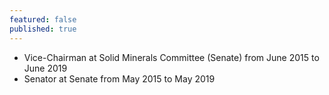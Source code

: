 ```yaml
---
featured: false
published: true
---
```

* Vice-Chairman at Solid Minerals Committee (Senate) from June 2015 to June 2019
* Senator at Senate from May 2015 to May 2019

